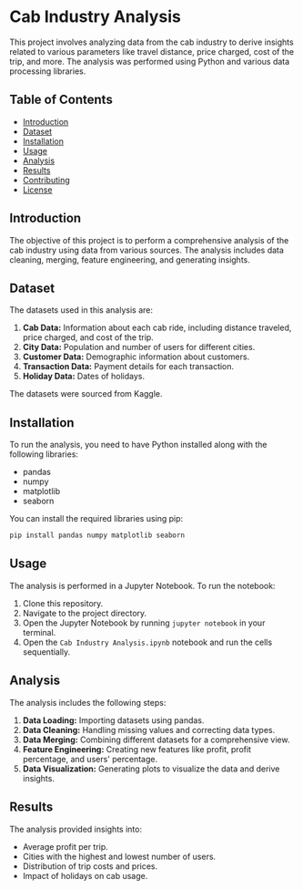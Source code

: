 # Cab Industry Analysis

This project involves analyzing data from the cab industry to derive insights related to various parameters like travel distance, price charged, cost of the trip, and more. The analysis was performed using Python and various data processing libraries.

## Table of Contents

- [Introduction](#introduction)
- [Dataset](#dataset)
- [Installation](#installation)
- [Usage](#usage)
- [Analysis](#analysis)
- [Results](#results)
- [Contributing](#contributing)
- [License](#license)

## Introduction

The objective of this project is to perform a comprehensive analysis of the cab industry using data from various sources. The analysis includes data cleaning, merging, feature engineering, and generating insights.

## Dataset

The datasets used in this analysis are:

1. **Cab Data:** Information about each cab ride, including distance traveled, price charged, and cost of the trip.
2. **City Data:** Population and number of users for different cities.
3. **Customer Data:** Demographic information about customers.
4. **Transaction Data:** Payment details for each transaction.
5. **Holiday Data:** Dates of holidays.

The datasets were sourced from Kaggle.

## Installation

To run the analysis, you need to have Python installed along with the following libraries:

- pandas
- numpy
- matplotlib
- seaborn

You can install the required libraries using pip:

```bash
pip install pandas numpy matplotlib seaborn

```
## Usage

The analysis is performed in a Jupyter Notebook. To run the notebook:

1. Clone this repository.
2. Navigate to the project directory.
3. Open the Jupyter Notebook by running `jupyter notebook` in your terminal.
4. Open the `Cab Industry Analysis.ipynb` notebook and run the cells sequentially.

## Analysis

The analysis includes the following steps:

1. **Data Loading:** Importing datasets using pandas.
2. **Data Cleaning:** Handling missing values and correcting data types.
3. **Data Merging:** Combining different datasets for a comprehensive view.
4. **Feature Engineering:** Creating new features like profit, profit percentage, and users' percentage.
5. **Data Visualization:** Generating plots to visualize the data and derive insights.

## Results

The analysis provided insights into:

- Average profit per trip.
- Cities with the highest and lowest number of users.
- Distribution of trip costs and prices.
- Impact of holidays on cab usage.
